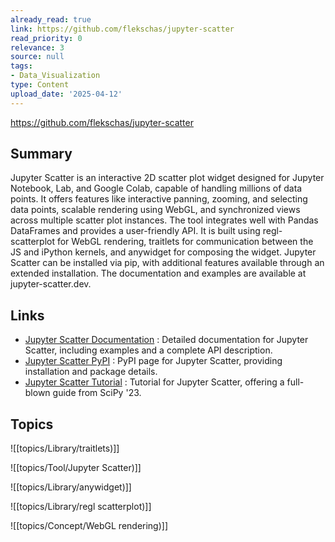 ```yaml
---
already_read: true
link: https://github.com/flekschas/jupyter-scatter
read_priority: 0
relevance: 3
source: null
tags:
- Data_Visualization
type: Content
upload_date: '2025-04-12'
---
```


https://github.com/flekschas/jupyter-scatter
## Summary

Jupyter Scatter is an interactive 2D scatter plot widget designed for Jupyter Notebook, Lab, and Google Colab, capable of handling millions of data points. It offers features like interactive panning, zooming, and selecting data points, scalable rendering using WebGL, and synchronized views across multiple scatter plot instances. The tool integrates well with Pandas DataFrames and provides a user-friendly API. It is built using regl-scatterplot for WebGL rendering, traitlets for communication between the JS and iPython kernels, and anywidget for composing the widget. Jupyter Scatter can be installed via pip, with additional features available through an extended installation. The documentation and examples are available at jupyter-scatter.dev.
## Links

- [Jupyter Scatter Documentation](https://jupyter-scatter.dev) : Detailed documentation for Jupyter Scatter, including examples and a complete API description.
- [Jupyter Scatter PyPI](https://pypi.org/project/jupyter-scatter) : PyPI page for Jupyter Scatter, providing installation and package details.
- [Jupyter Scatter Tutorial](https://github.com/flekschas/jupyter-scatter-tutorial) : Tutorial for Jupyter Scatter, offering a full-blown guide from SciPy '23.

## Topics

![[topics/Library/traitlets)]]

![[topics/Tool/Jupyter Scatter)]]

![[topics/Library/anywidget)]]

![[topics/Library/regl scatterplot)]]

![[topics/Concept/WebGL rendering)]]